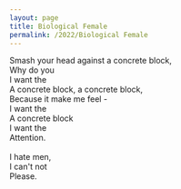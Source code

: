 ```yaml
---
layout: page
title: Biological Female
permalink: /2022/Biological Female
---
```


Smash your head against a concrete block, \
Why do you \
I want the \
A concrete block, a concrete block, \
Because it make me feel - \
I want the \
A concrete block \
I want the \
Attention.  \
\
I hate men, \
I can't not  \
Please.